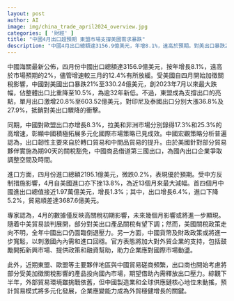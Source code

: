 ```yaml
---
layout: post
author: AI
image: img/china_trade_april2024_overview.jpg
categories: [ '財經' ]
title: "中國4月出口超預期 東盟市場支撐美國需求暴跌"
description: "中國4月出口總額達3156.9億美元，年增8.1%，遠高於預期。對美出口暴跌21%，創32年新低，東盟單月出口激增20.8%，強力抵銷美國市場衝擊。中國積極推動外貿多元化，轉口與中間品貿易成重要增長動能。同時，進口微跌，貿易順差擴大。專家警告關稅影響或加劇，政策層面將加大外貿企業支持，外部挑戰下中國出口多元和應變成長展現韌性。"
---
```

中國海關最新公佈，四月份中國出口總額達3156.9億美元，按年增長8.1%，遠高於市場預期的2%，儘管增速較三月的12.4%有所放緩。受美國自四月開始加徵關稅影響，中國對美國出口暴跌21%至330.24億美元，創2023年7月以來最大跌幅，佔整體出口比重降至10.5%，為逾32年新低。不過，東盟成為支撐出口的亮點，單月出口激增20.8%至603.52億美元，對印尼及泰國出口分別大漲36.8%及27.9%，抵銷對美出口驟降的衝擊。

同期，中國對歐盟出口亦增長8.3%，拉美和非洲市場分別錄得17.3%和25.3%的高增速，彰顯中國積極拓展多元化國際市場策略已見成效。中國宏觀策略分析普遍認為，出口韌性主要來自於轉口貿易和中間品貿易的提升。由於美國針對部分貿易夥伴實施為期90天的關稅豁免，中國商品借道第三國出口，為國內出口企業爭取調整空間及時間。

進口方面，四月份進口總額2195.1億美元，微跌0.2%，表現優於預期。受中方反制措施影響，4月自美國進口亦下挫13.8%，為近13個月來最大減幅。首四個月中國進出口總值接近1.97萬億美元，增長1.3%；其中，出口增長6.4%，進口下降5.2%，貿易順差達3687.6億美元。

專家認為，4月的數據僅反映高關稅初期影響，未來幾個月影響或將進一步顯現。隨着中美貿易談判展開，部分對美出口產品關稅有望下調；然而，美國關稅政策走向不明，全年中國出口仍面臨倒退壓力。另一方面，中國貨幣及財政政策或將進一步寬鬆，以刺激國內內需和進口回穩。官方表態將加大對外貿企業的支持，包括鼓勵開拓新興市場、提供政策和融資幫助，助力企業應對國際市場動盪。

此外，近期東盟、歐盟等主要夥伴地區與中國貿易磋商頻繁，出口商也開始考慮將部分受美加徵關稅影響的產品投向國內市場，期望借助內需釋放出口壓力。綜觀下半年，外部貿易環境雖挑戰依舊，但中國製造業和全球供應鏈核心地位未動搖，預計貿易模式將多元化發展，企業應變能力成為外貿穩健增長的關鍵。